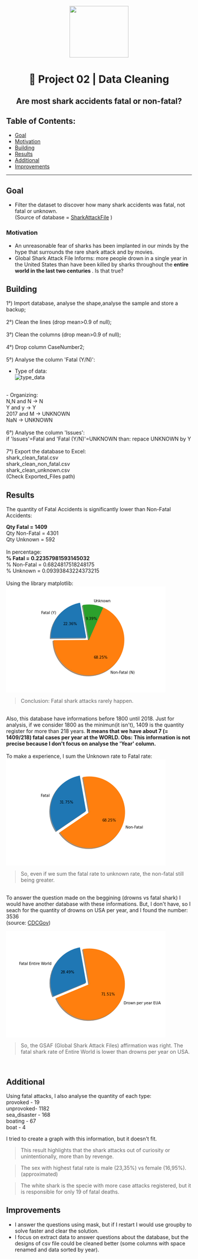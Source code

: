 <p align="center">
  <img width="160" height="140" src="https://imgshare.io/images/2020/09/01/shark_attack.png">
</p>
<h1 align="center">🧹 Project 02 | Data Cleaning </h>
<h2 align="center">Are most shark accidents fatal or non-fatal?</h>

## Table of Contents:

- [Goal](#goal)
- [Motivation](#motivation)
- [Building](#building)
- [Results](#results)
- [Additional](#additional)
- [Improvements](#improvements)
---

## Goal

- Filter the dataset to discover how many shark accidents was fatal, not fatal or unknown.</br>
(Source of database = <a href="http://www.sharkattackfile.net/whystudy.htm">SharkAttackFile</a> )

### Motivation

- An unreasonable fear of sharks has been implanted in our minds by the hype that surrounds the rare shark attack and by movies. 
- Global Shark Attack File Informs: more people drown in a single year in the United States than have been killed by sharks throughout the <b>entire world in the last two centuries </b> . Is that true?

## Building

1°) Import database, analyse the shape,analyse the sample and store a backup;</br>
</br>
2°) Clean the lines (drop mean>0.9 of null);</br>
</br>
3°) Clean the columns (drop mean>0.9 of null);</br>
</br>
4°) Drop column CaseNumber2; </br>
</br>
5°) Analyse the column 'Fatal (Y/N)':</br>
- Type of data: </br>
![type_data](https://i.imgur.com/zATl6Pm.jpg)
</br>
- Organizing:</br>
N,N and N -> N</br>
Y and y   -> Y</br>
2017 and M -> UNKNOWN</br>
NaN -> UNKNOWN</br>
</br>
6°) Analyse the column 'Issues':</br>
if 'Issues'=Fatal and 'Fatal (Y/N)'=UNKNOWN  than:
repace UNKNOWN by Y</br>
</br>
7°) Export the database to Excel:</br>
shark_clean_fatal.csv</br>
shark_clean_non_fatal.csv</br>
shark_clean_unknown.csv</br>
(Check Exported_Files path)

## Results 
The quantity of Fatal Accidents is significantly lower than Non-Fatal Accidents: </br>

<b>Qty Fatal = 1409 </b></br>
Qty Non-Fatal = 4301  </br>
Qty Unknown = 592 </br>
 </br>
 In percentage:</br>
<b>% Fatal = 0.22357981593145032</br></b>
% Non-Fatal = 0.6824817518248175</br>
% Unknown = 0.09393843224373215</br>
</br>
Using the library matplotlib:</br>
<img align="center" src="https://github.com/leticiafossato/ironhack-projects/blob/master/Week%202%20-%20Shark%20Attacks/Image%20Graphs/Results_Quantity_Fatal.png?raw=true"></br>
> Conclusion: Fatal shark attacks rarely happen.</br>
</br>
Also, this database have informations before 1800 until 2018. Just for analysis, if we consider 1800 as the minimun(it isn't), 1409 is the quantity register for more than 218 years. <b>It means that we have about 7 (= 1409/218) fatal cases per year at the WORLD. Obs: This information is not precise because I don't focus on analyse the 'Year' column.</b></br>
</br>
To make a experience, I sum the Unknown rate to Fatal rate:</br>
<img align="center" src="https://github.com/leticiafossato/ironhack-projects/blob/master/Week%202%20-%20Shark%20Attacks/Image%20Graphs/Results_Quantity_Without_Unknown.png?raw=true">

> So, even if we sum the fatal rate to unknown rate, the non-fatal still being greater.
</br>
To answer the question made on the beggining (drowns vs fatal shark) I would have another database with these informations. But, I don't have, so I seach for the quantity of drowns on USA per year, and I found the number: 3536 </br>  
(source: <a href="https://www.cdc.gov/homeandrecreationalsafety/water-safety/waterinjuries-factsheet.html#:~:text=From%202005%2D2014%2C%20there%20were,drowning%20in%20boating%2Drelated%20incidents.&text=About%20one%20in%20five%20people,are%20children%2014%20and%20younger.">CDCGov</a>)</br>

<img align="center" src="https://github.com/leticiafossato/ironhack-projects/blob/master/Week%202%20-%20Shark%20Attacks/Image%20Graphs/Curiosity.png?raw=true"></br>
>So, the GSAF (Global Shark Attack Files) affirmation was right. The fatal shark rate of Entire World is lower than drowns per year on USA.</br>
</br>

## Additional
Using fatal attacks, I also analyse the quantity of each type: </br>
provoked - 19</br>
unprovoked- 1182</br>
sea_disaster - 168</br>
boating - 67</br>
boat - 4</br>

I tried to create a graph with this information, but it doesn't fit.</br>
> This result highlights that the shark attacks out of curiosity or unintentionally, more than by revenge.</br>

> The sex with highest fatal rate is male (23,35%) vs female (16,95%). (approximated)

> The white shark is the specie with more case attacks registered, but it is responsible for only 19 of fatal deaths.

## Improvements
- I answer the questions using mask, but if I restart I would use groupby to solve faster and clear the solution.</br>
- I focus on extract data to answer questions about the database, but the designs of csv file could be cleaned better (some columns with space renamed and data sorted by year).
